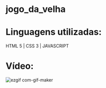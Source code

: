 # jogo_da_velha

 # Linguagens utilizadas:
HTML 5 | CSS 3 | JAVASCRIPT

# Vídeo:

![ezgif com-gif-maker](https://user-images.githubusercontent.com/60902731/206312274-6f82dbe8-7d19-48f1-9fd9-e5004ab8c976.gif)
